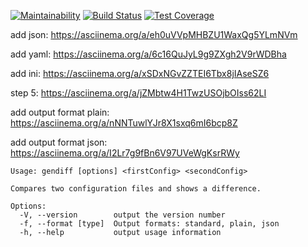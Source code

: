 [![Maintainability](https://api.codeclimate.com/v1/badges/90617fa24b6166d89156/maintainability)](https://codeclimate.com/github/bukharovev/project-lvl2-s455/maintainability)
[![Build Status](https://travis-ci.org/bukharovev/project-lvl2-s455.svg?branch=master)](https://travis-ci.org/bukharovev/project-lvl2-s455)
[![Test Coverage](https://api.codeclimate.com/v1/badges/90617fa24b6166d89156/test_coverage)](https://codeclimate.com/github/bukharovev/project-lvl2-s455/test_coverage)

add json: https://asciinema.org/a/eh0uVVpMHBZU1WaxQg5YLmNVm

add yaml: https://asciinema.org/a/6c16QuJyL9g9ZXgh2V9rWDBha

add ini: https://asciinema.org/a/xSDxNGvZZTEI6Tbx8jIAseSZ6

step 5: https://asciinema.org/a/jZMbtw4H1TwzUSOjbOIss62LI

add output format plain: https://asciinema.org/a/nNNTuwlYJr8X1sxq6mI6bcp8Z

add output format json: https://asciinema.org/a/I2Lr7g9fBn6V97UVeWgKsrRWy

```
Usage: gendiff [options] <firstConfig> <secondConfig>

Compares two configuration files and shows a difference.

Options:
  -V, --version        output the version number
  -f, --format [type]  Output formats: standard, plain, json
  -h, --help           output usage information
```
